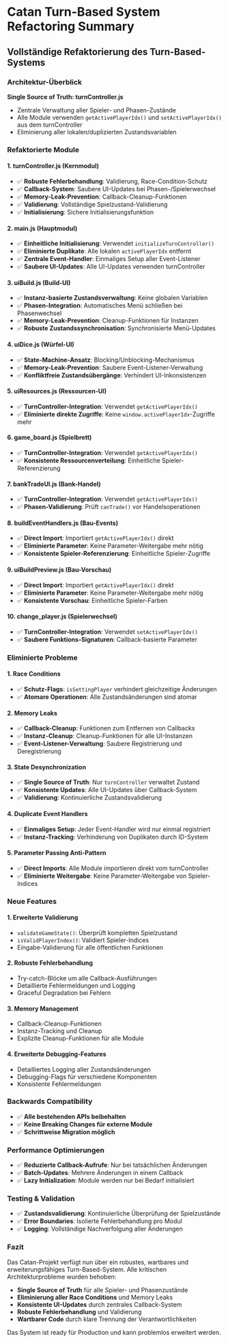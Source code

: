 # Catan Turn-Based System Refactoring Summary

## Vollständige Refaktorierung des Turn-Based-Systems

### Architektur-Überblick

**Single Source of Truth: turnController.js**
- Zentrale Verwaltung aller Spieler- und Phasen-Zustände
- Alle Module verwenden `getActivePlayerIdx()` und `setActivePlayerIdx()` aus dem turnController
- Eliminierung aller lokalen/duplizierten Zustandsvariablen

### Refaktorierte Module

#### 1. **turnController.js** (Kernmodul)
- ✅ **Robuste Fehlerbehandlung**: Validierung, Race-Condition-Schutz
- ✅ **Callback-System**: Saubere UI-Updates bei Phasen-/Spielerwechsel
- ✅ **Memory-Leak-Prevention**: Callback-Cleanup-Funktionen
- ✅ **Validierung**: Vollständige Spielzustand-Validierung
- ✅ **Initialisierung**: Sichere Initialisierungsfunktion

#### 2. **main.js** (Hauptmodul)
- ✅ **Einheitliche Initialisierung**: Verwendet `initializeTurnController()`
- ✅ **Eliminierte Duplikate**: Alle lokalen `activePlayerIdx` entfernt
- ✅ **Zentrale Event-Handler**: Einmaliges Setup aller Event-Listener
- ✅ **Saubere UI-Updates**: Alle UI-Updates verwenden turnController

#### 3. **uiBuild.js** (Build-UI)
- ✅ **Instanz-basierte Zustandsverwaltung**: Keine globalen Variablen
- ✅ **Phasen-Integration**: Automatisches Menü schließen bei Phasenwechsel
- ✅ **Memory-Leak-Prevention**: Cleanup-Funktionen für Instanzen
- ✅ **Robuste Zustandssynchronisation**: Synchronisierte Menü-Updates

#### 4. **uiDice.js** (Würfel-UI)
- ✅ **State-Machine-Ansatz**: Blocking/Unblocking-Mechanismus
- ✅ **Memory-Leak-Prevention**: Saubere Event-Listener-Verwaltung
- ✅ **Konfliktfreie Zustandsübergänge**: Verhindert UI-Inkonsistenzen

#### 5. **uiResources.js** (Ressourcen-UI)
- ✅ **TurnController-Integration**: Verwendet `getActivePlayerIdx()`
- ✅ **Eliminierte direkte Zugriffe**: Keine `window.activePlayerIdx`-Zugriffe mehr

#### 6. **game_board.js** (Spielbrett)
- ✅ **TurnController-Integration**: Verwendet `getActivePlayerIdx()`
- ✅ **Konsistente Ressourcenverteilung**: Einheitliche Spieler-Referenzierung

#### 7. **bankTradeUI.js** (Bank-Handel)
- ✅ **TurnController-Integration**: Verwendet `getActivePlayerIdx()`
- ✅ **Phasen-Validierung**: Prüft `canTrade()` vor Handelsoperationen

#### 8. **buildEventHandlers.js** (Bau-Events)
- ✅ **Direct Import**: Importiert `getActivePlayerIdx()` direkt
- ✅ **Eliminierte Parameter**: Keine Parameter-Weitergabe mehr nötig
- ✅ **Konsistente Spieler-Referenzierung**: Einheitliche Spieler-Zugriffe

#### 9. **uiBuildPreview.js** (Bau-Vorschau)
- ✅ **Direct Import**: Importiert `getActivePlayerIdx()` direkt
- ✅ **Eliminierte Parameter**: Keine Parameter-Weitergabe mehr nötig
- ✅ **Konsistente Vorschau**: Einheitliche Spieler-Farben

#### 10. **change_player.js** (Spielerwechsel)
- ✅ **TurnController-Integration**: Verwendet `setActivePlayerIdx()`
- ✅ **Saubere Funktions-Signaturen**: Callback-basierte Parameter

### Eliminierte Probleme

#### 1. **Race Conditions**
- ✅ **Schutz-Flags**: `isSettingPlayer` verhindert gleichzeitige Änderungen
- ✅ **Atomare Operationen**: Alle Zustandsänderungen sind atomar

#### 2. **Memory Leaks**
- ✅ **Callback-Cleanup**: Funktionen zum Entfernen von Callbacks
- ✅ **Instanz-Cleanup**: Cleanup-Funktionen für alle UI-Instanzen
- ✅ **Event-Listener-Verwaltung**: Saubere Registrierung und Deregistrierung

#### 3. **State Desynchronization**
- ✅ **Single Source of Truth**: Nur `turnController` verwaltet Zustand
- ✅ **Konsistente Updates**: Alle UI-Updates über Callback-System
- ✅ **Validierung**: Kontinuierliche Zustandsvalidierung

#### 4. **Duplicate Event Handlers**
- ✅ **Einmaliges Setup**: Jeder Event-Handler wird nur einmal registriert
- ✅ **Instanz-Tracking**: Verhinderung von Duplikaten durch ID-System

#### 5. **Parameter Passing Anti-Pattern**
- ✅ **Direct Imports**: Alle Module importieren direkt vom turnController
- ✅ **Eliminierte Weitergabe**: Keine Parameter-Weitergabe von Spieler-Indices

### Neue Features

#### 1. **Erweiterte Validierung**
- `validateGameState()`: Überprüft kompletten Spielzustand
- `isValidPlayerIndex()`: Validiert Spieler-Indices
- Eingabe-Validierung für alle öffentlichen Funktionen

#### 2. **Robuste Fehlerbehandlung**
- Try-catch-Blöcke um alle Callback-Ausführungen
- Detaillierte Fehlermeldungen und Logging
- Graceful Degradation bei Fehlern

#### 3. **Memory Management**
- Callback-Cleanup-Funktionen
- Instanz-Tracking und Cleanup
- Explizite Cleanup-Funktionen für alle Module

#### 4. **Erweiterte Debugging-Features**
- Detailliertes Logging aller Zustandsänderungen
- Debugging-Flags für verschiedene Komponenten
- Konsistente Fehlermeldungen

### Backwards Compatibility

- ✅ **Alle bestehenden APIs beibehalten**
- ✅ **Keine Breaking Changes für externe Module**
- ✅ **Schrittweise Migration möglich**

### Performance Optimierungen

- ✅ **Reduzierte Callback-Aufrufe**: Nur bei tatsächlichen Änderungen
- ✅ **Batch-Updates**: Mehrere Änderungen in einem Callback
- ✅ **Lazy Initialization**: Module werden nur bei Bedarf initialisiert

### Testing & Validation

- ✅ **Zustandsvalidierung**: Kontinuierliche Überprüfung der Spielzustände
- ✅ **Error Boundaries**: Isolierte Fehlerbehandlung pro Modul
- ✅ **Logging**: Vollständige Nachverfolgung aller Änderungen

### Fazit

Das Catan-Projekt verfügt nun über ein robustes, wartbares und erweiterungsfähiges Turn-Based-System. Alle kritischen Architekturprobleme wurden behoben:

- **Single Source of Truth** für alle Spieler- und Phasenzustände
- **Eliminierung aller Race Conditions** und Memory Leaks
- **Konsistente UI-Updates** durch zentrales Callback-System
- **Robuste Fehlerbehandlung** und Validierung
- **Wartbarer Code** durch klare Trennung der Verantwortlichkeiten

Das System ist ready für Production und kann problemlos erweitert werden.

